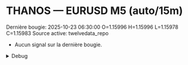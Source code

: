# THANOS — EURUSD M5 (auto/15m)
Dernière bougie: 2025-10-23 06:30:00  O=1.15996  H=1.15996  L=1.15978  C=1.15983
Source active: twelvedata_repo

- Aucun signal sur la dernière bougie.

<details><summary>Debug</summary>

- TD_API_KEY manquant.

</details>